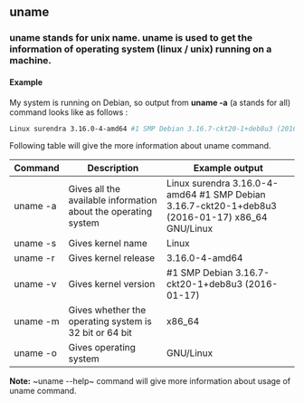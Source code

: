 ## uname

### **uname** stands for unix name. uname is used to get the information of operating system (linux / unix) running on a machine.

#### Example

My system is running on Debian, so output from **uname -a** (a stands for all) command looks like as follows :

```sh
Linux surendra 3.16.0-4-amd64 #1 SMP Debian 3.16.7-ckt20-1+deb8u3 (2016-01-17) x86_64 GNU/Linux
```

Following table will give the more information about uname command.

|Command|Description|Example output|
|-------|-----------|--------------|
|uname -a| Gives all the available information about the operating system | Linux surendra 3.16.0-4-amd64 #1 SMP Debian 3.16.7-ckt20-1+deb8u3 (2016-01-17) x86_64 GNU/Linux|
|uname -s| Gives kernel name | Linux |
|uname -r| Gives kernel release | 3.16.0-4-amd64 |
|uname -v| Gives kernel version | #1 SMP Debian 3.16.7-ckt20-1+deb8u3 (2016-01-17) |
|uname -m| Gives whether the operating system is 32 bit or 64 bit | x86_64 |
|uname -o| Gives operating system | GNU/Linux |

**Note:** ~uname --help~ command will give more information about usage of uname command.
